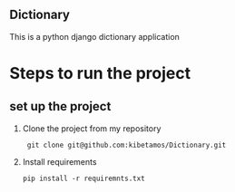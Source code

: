 ## Dictionary
This is a python django dictionary application

# Steps to run the project

## set up the project 
1. Clone the project from my repository

        git clone git@github.com:kibetamos/Dictionary.git


2. Install requirements
   
       pip install -r requiremnts.txt
